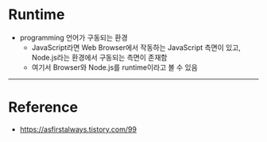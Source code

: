 # Runtime

- programming 언어가 구동되는 환경
  - JavaScript라면 Web Browser에서 작동하는 JavaScript 측면이 있고, Node.js라는 환경에서 구동되는 측면이 존재함
  - 여기서 Browser와 Node.js를 runtime이라고 볼 수 있음

---

# Reference

- https://asfirstalways.tistory.com/99
